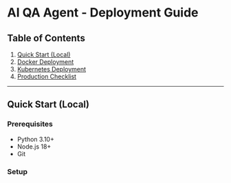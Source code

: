 # AI QA Agent - Deployment Guide

## Table of Contents
1. [Quick Start (Local)](#quick-start-local)
2. [Docker Deployment](#docker-deployment)
3. [Kubernetes Deployment](#kubernetes-deployment)
4. [Production Checklist](#production-checklist)

---

## Quick Start (Local)

### Prerequisites
- Python 3.10+
- Node.js 18+
- Git

### Setup
